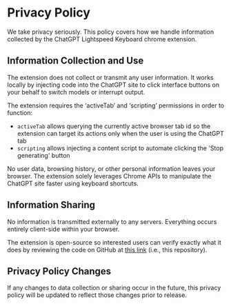 # Privacy Policy

We take privacy seriously. This policy covers how we handle information collected by the ChatGPT Lightspeed Keyboard chrome extension.

## Information Collection and Use

The extension does not collect or transmit any user information. It works locally by injecting code into the ChatGPT site to click interface buttons on your behalf to switch models or interrupt output.

The extension requires the ‘activeTab’ and ‘scripting’ permissions in order to function:

 - `activeTab` allows querying the currently active browser tab id so the extension can target its actions only when the user is using the ChatGPT tab
 - `scripting` allows injecting a content script to automate clicking the 'Stop generating' button

No user data, browsing history, or other personal information leaves your browser. The extension solely leverages Chrome APIs to manipulate the ChatGPT site faster using keyboard shortcuts.

## Information Sharing

No information is transmitted externally to any servers. Everything occurs entirely client-side within your browser.

The extension is open-source so interested users can verify exactly what it does by reviewing the code on GitHub at [this link](https://github.com/jboesen/chatgpt-lightspeed-keyboard) (i.e., this repository).

## Privacy Policy Changes

If any changes to data collection or sharing occur in the future, this privacy policy will be updated to reflect those changes prior to release.
